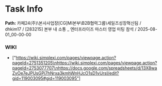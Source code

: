 # Task Info

**Path:** 카페24(주)\본사사업장\[CG]MI본부\B2B협력그룹\세일즈성장혁신팀 / dhkim17 / [283215] 본부 내 소통 _ 엔터프라이즈 마스터 영업 미팅 참석 / 2025-08-01_00-00-00

### WIKI
- ["https://wiki.simplexi.com/pages/viewpage.action?pageId=2751351205\nhttps://wiki.simplexi.com/pages/viewpage.action?pageId=2753077707\nhttps://docs.google.com/spreadsheets/d/13X8waZvOe7eJPUsGPi7hNrxa3kmhWnHJcO1sD1vUrsI/edit?gid=119003095#gid=119003095"]

